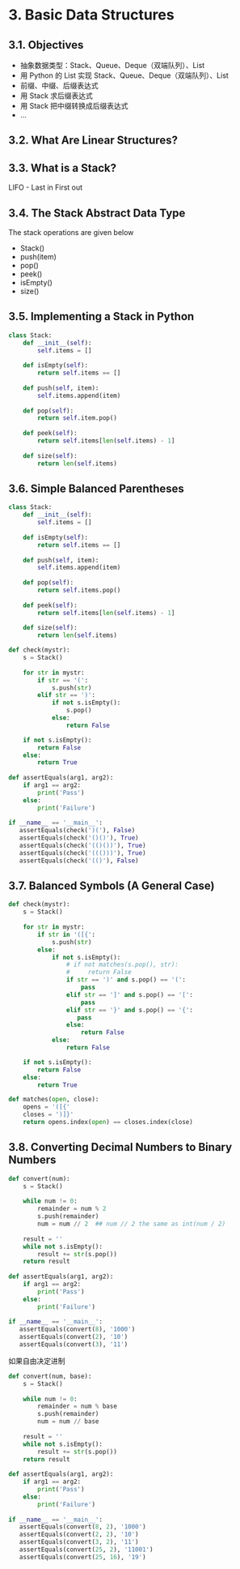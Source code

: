 # 3. Basic Data Structures

## 3.1. Objectives

* 抽象数据类型：Stack、Queue、Deque（双端队列）、List
* 用 Python 的 List 实现 Stack、Queue、Deque（双端队列）、List
* 前缀、中缀、后缀表达式
* 用 Stack 求后缀表达式
* 用 Stack 把中缀转换成后缀表达式
* ...

## 3.2. What Are Linear Structures?

## 3.3. What is a Stack?

LIFO - Last in First out

## 3.4. The Stack Abstract Data Type

The stack operations are given below

* Stack()
* push(item)
* pop()
* peek()
* isEmpty()
* size() 

## 3.5. Implementing a Stack in Python

```Python
class Stack:
    def __init__(self):
        self.items = []
    
    def isEmpty(self):
        return self.items == []
        
    def push(self, item):
        self.items.append(item)
        
    def pop(self):
        return self.item.pop()
        
    def peek(self):
        return self.items[len(self.items) - 1]
    
    def size(self):
        return len(self.items)
```

## 3.6. Simple Balanced Parentheses

```Python
class Stack:
    def __init__(self):
        self.items = []
    
    def isEmpty(self):
        return self.items == []
        
    def push(self, item):
        self.items.append(item)
        
    def pop(self):
        return self.items.pop()
        
    def peek(self):
        return self.items[len(self.items) - 1]
    
    def size(self):
        return len(self.items)

def check(mystr):
    s = Stack()
    
    for str in mystr:
        if str == '(':
            s.push(str)
        elif str == ')':
            if not s.isEmpty():
                s.pop()
            else:
                return False

    if not s.isEmpty():
        return False
    else:
        return True
        
def assertEquals(arg1, arg2):
    if arg1 == arg2:
        print('Pass')
    else:
        print('Failure')
        
if __name__ == '__main__':
   assertEquals(check(')('), False)
   assertEquals(check('()()'), True)
   assertEquals(check('(()())'), True)
   assertEquals(check('((()))'), True)
   assertEquals(check('(()'), False)
```

## 3.7. Balanced Symbols (A General Case)

```Python
def check(mystr):
    s = Stack()
    
    for str in mystr:
        if str in '([{':
            s.push(str)
        else:
            if not s.isEmpty():
                # if not matches(s.pop(), str):
                #     return False
                if str == ')' and s.pop() == '(':
                    pass
                elif str == ']' and s.pop() == '[':
                    pass
                elif str == '}' and s.pop() == '{':
                   pass
                else:
                    return False
            else:
                return False

    if not s.isEmpty():
        return False
    else:
        return True

def matches(open, close):
    opens = '([{'
    closes = ')]}'
    return opens.index(open) == closes.index(close)
```

## 3.8. Converting Decimal Numbers to Binary Numbers

```Python
def convert(num):
    s = Stack()
    
    while num != 0:
        remainder = num % 2
        s.push(remainder)
        num = num // 2  ## num // 2 the same as int(num / 2)
        
    result = ''
    while not s.isEmpty():
        result += str(s.pop())
    return result
        
def assertEquals(arg1, arg2):
    if arg1 == arg2:
        print('Pass')
    else:
        print('Failure')
        
if __name__ == '__main__':
   assertEquals(convert(8), '1000')
   assertEquals(convert(2), '10')
   assertEquals(convert(3), '11')
```

如果自由决定进制

```Python
def convert(num, base):
    s = Stack()
    
    while num != 0:
        remainder = num % base
        s.push(remainder)
        num = num // base
        
    result = ''
    while not s.isEmpty():
        result += str(s.pop())
    return result
        
def assertEquals(arg1, arg2):
    if arg1 == arg2:
        print('Pass')
    else:
        print('Failure')
        
if __name__ == '__main__':
   assertEquals(convert(8, 2), '1000')
   assertEquals(convert(2, 2), '10')
   assertEquals(convert(3, 2), '11')
   assertEquals(convert(25, 2), '11001')
   assertEquals(convert(25, 16), '19')
```   
        